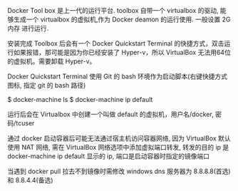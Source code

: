 Docker Tool box 是上一代的运行平台.
toolbox 自带一个 virtualbox 的驱动, 能够生成一个 virtualbox 的虚拟机,作为 Docker deamon 的运行使用. 一般设置 2G 内存 进行运行.

安装完成 Toolbox 后会有一个 Docker Quickstart Terminal 的快捷方式，双击运行如果报错，那可能是因为你已经安装了 Hyper-v，所以 VirtualBox 无法用64位的虚拟机。需要卸载 Hyper-v。

Docker Quickstart Terminal 使用 Git 的 bash 环境作为启动脚本(右键快捷方式图标, 指定 git 的 bash 路径)

$ docker-machine ls
$ docker-machine ip default

运行后会在 Virtualbox 中创建一个叫做 default 的虚拟机，用户名/docker, 密码/tcuser

通过 docker 启动容器后可能无法通过宿主机访问容器网络, 因为 VirtualBox 默认使用 NAT 网络, 需在 VirtualBox 网络选项中添加虚拟端口转发, 转发的目的 ip 是 docker-machine ip default 显示的 ip, 端口是启动容器时指定的镜像端口

当遇到 docker pull 拉去不到镜像时需修改 windows dns 服务器为 8.8.8.8(首选) 和 8.8.4.4(备选)